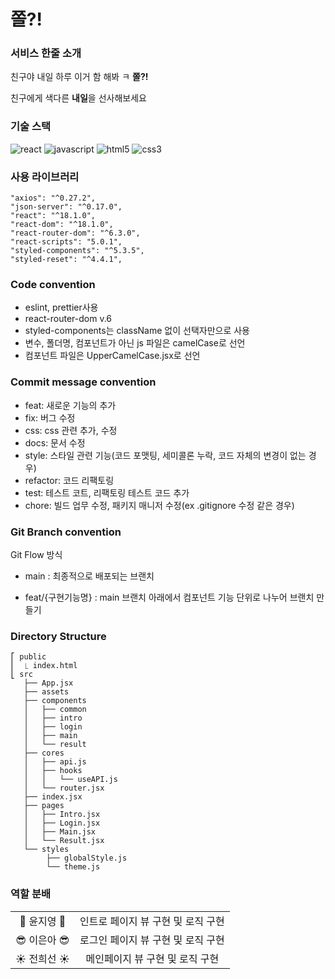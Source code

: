 # 쫄?!

### 서비스 한줄 소개
친구야 내일 하루 이거 함 해봐 ㅋ **쫄?!**

친구에게 색다른 **내일**을 선사해보세요

### 기술 스택
![react](https://img.shields.io/badge/-react-58c3ff?labelColor=white&logo=React)
![javascript](https://img.shields.io/badge/-javascript-ffd700?labelColor=white&logo=JavaScript)
![html5](https://img.shields.io/badge/-html5-fe765a?labelColor=white&logo=HTML5)
![css3](https://img.shields.io/badge/-css3-white?labelColor=blue&logo=CSS3)

### 사용 라이브러리
```
"axios": "^0.27.2",
"json-server": "^0.17.0",
"react": "^18.1.0",
"react-dom": "^18.1.0",
"react-router-dom": "^6.3.0",
"react-scripts": "5.0.1",
"styled-components": "^5.3.5",
"styled-reset": "^4.4.1",
```

### Code convention
- eslint, prettier사용
- react-router-dom v.6
- styled-components는 className 없이 선택자만으로 사용
- 변수, 폴더명, 컴포넌트가 아닌 js 파일은 camelCase로 선언
- 컴포넌트 파일은 UpperCamelCase.jsx로 선언


### Commit message convention
- feat: 새로운 기능의 추가  
- fix: 버그 수정
- css: css 관련 추가, 수정
- docs: 문서 수정
- style: 스타일 관련 기능(코드 포맷팅, 세미콜론 누락, 코드 자체의 변경이 없는 경우)
- refactor: 코드 리팩토링
- test: 테스트 코트, 리팩토링 테스트 코드 추가
- chore: 빌드 업무 수정, 패키지 매니저 수정(ex .gitignore 수정 같은 경우)


### Git Branch convention
Git Flow 방식

+ main : 최종적으로 배포되는 브랜치

+ feat/{구현기능명} : main 브랜치 아래에서 컴포넌트 기능 단위로 나누어 브랜치 만들기


### Directory Structure
```
⎡ public
⎜  ⎿ index.html
⎣ src
   ├── App.jsx
   ├── assets
   ├── components
   │   ├── common 
   │   ├── intro
   │   ├── login
   │   ├── main
   │   └── result
   ├── cores
   │   ├── api.js
   │   ├── hooks
   │   │   └── useAPI.js
   │   └── router.jsx
   ├── index.jsx
   ├── pages
   │   ├── Intro.jsx
   │   ├── Login.jsx
   │   ├── Main.jsx
   │   └── Result.jsx
   └── styles
        ├── globalStyle.js
        └── theme.js
```

### 역할 분배

<table>
    <tr align="center">
        <td>
           💛 윤지영 💛
        </td>
        <td>
           인트로 페이지 뷰 구현 및 로직 구현
        </td>
    </tr>
    <tr align="center">
        <td>
            😎 이은아 😎
        </td>
        <td>
            로그인 페이지 뷰 구현 및 로직 구현
        </td>
    </tr>
    <tr align="center">
        <td>
            ☀️ 전희선 ☀️
        </td>
        <td>
           메인페이지 뷰 구현 및 로직 구현 
        </td>
    </tr>
</table>

